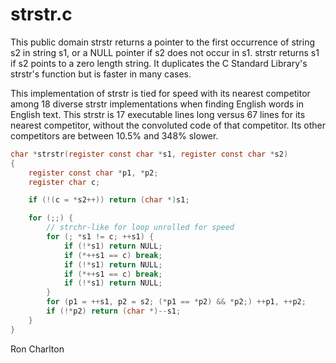 <!-- title: strstr.c Read Me -->
<!-- $Id: README.md,v 1.4 2023-08-04 14:06:17-04 ron Exp $ -->

# strstr.c

This public domain strstr returns a pointer to the first occurrence of string
s2 in string s1, or a NULL pointer if s2 does not occur in s1.  strstr returns
s1 if s2 points to a zero length string.  It duplicates the C Standard
Library's strstr's function but is faster in many cases.

This implementation of strstr is tied for speed with its nearest competitor
among 18 diverse strstr implementations when finding English words in
English text.  This strstr is 17 executable lines long versus 67 lines for
its nearest competitor, without the convoluted code of that competitor.
Its other competitors are between 10.5% and 348% slower.

```C
char *strstr(register const char *s1, register const char *s2)
{
    register const char *p1, *p2;
    register char c;

    if (!(c = *s2++)) return (char *)s1;

    for (;;) {
        // strchr-like for loop unrolled for speed
        for (; *s1 != c; ++s1) {
            if (!*s1) return NULL;
            if (*++s1 == c) break;
            if (!*s1) return NULL;
            if (*++s1 == c) break;
            if (!*s1) return NULL;
        }
        for (p1 = ++s1, p2 = s2; (*p1 == *p2) && *p2;) ++p1, ++p2;
        if (!*p2) return (char *)--s1;
    }
}
```

Ron Charlton
